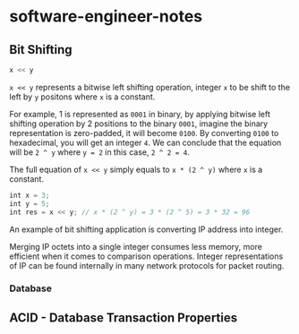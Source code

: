 # software-engineer-notes

## Bit Shifting
```mjs
x << y
```
`x << y` represents a bitwise left shifting operation, integer `x` to be shift to the left by `y` positons where `x` is a constant.

For example, 1 is represented as `0001` in binary, by applying bitwise left shifting operation by 2 positions to the binary `0001`, imagine the binary representation is zero-padded, it will become `0100`. By converting `0100` to hexadecimal, you will get an integer `4`.  We can conclude that the equation will be `2 ^ y` where `y = 2` in this case, `2 ^ 2 = 4`.

The full equation of `x << y` simply equals to `x * (2 ^ y)` where `x` is a constant.

```mjs
int x = 3;
int y = 5;
int res = x << y; // x * (2 ^ y) = 3 * (2 ^ 5) = 3 * 32 = 96
```

An example of bit shifting application is converting IP address into integer.

Merging IP octets into a single integer consumes less memory, more efficient when it comes to comparison operations. Integer representations of IP can be found internally in many network protocols for packet routing.

### Database
## ACID - Database Transaction Properties
